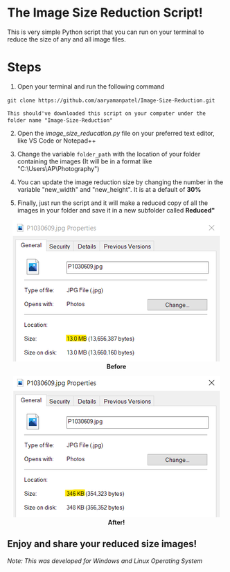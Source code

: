 # The Image Size Reduction Script!

This is very simple Python script that you can run on your terminal to reduce the size of any and all image files. 

# Steps

1. Open your terminal and run the following command

` git clone https://github.com/aaryamanpatel/Image-Size-Reduction.git `

    This should've downloaded this script on your computer under the folder name "Image-Size-Reduction"

2. Open the *image_size_reducation.py* file on your preferred text editor, like VS Code or Notepad++

3. Change the variable `folder_path` with the location of your folder containing the images
(It will be in a format like "C:\Users\AP\Photography")

4. You can update the image reduction size by changing the number in the variable "new_width" and "new_height". It is at a default of **30%**

5. Finally, just run the script and it will make a reduced copy of all the images in your folder and save it in a new subfolder called **Reduced"**

<p style="align:center; text-align:center; font-weight:bold">
    <img src="/before.png" alt="Before Reduction">
    Before
</p>

<p style="align:center; text-align:center; font-weight:bold">
    <img src="/after.png" alt="After Reduction">
    After!
</p>

## Enjoy and share your reduced size images!

*Note: This was developed for Windows and Linux Operating System*